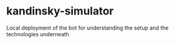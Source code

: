# kandinsky-simulator
Local deployment of the bot for understanding the setup and the technologies underneath
